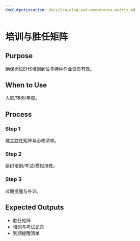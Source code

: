 ```yaml
---
docOutputLocation: docs/training-and-competence-matrix.md
---
```


# 培训与胜任矩阵

## Purpose

确保岗位EHS培训到位与特种作业资质有效。

## When to Use

入职/转岗/年度。

## Process

### Step 1

建立胜任矩阵与必修清单。

### Step 2

组织培训/考试/模拟演练。

### Step 3

过期提醒与补训。

## Expected Outputs

- 胜任矩阵
- 培训与考试记录
- 到期提醒清单
